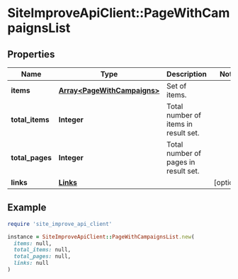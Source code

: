 # SiteImproveApiClient::PageWithCampaignsList

## Properties

| Name | Type | Description | Notes |
| ---- | ---- | ----------- | ----- |
| **items** | [**Array&lt;PageWithCampaigns&gt;**](PageWithCampaigns.md) | Set of items. |  |
| **total_items** | **Integer** | Total number of items in result set. |  |
| **total_pages** | **Integer** | Total number of pages in result set. |  |
| **links** | [**Links**](Links.md) |  | [optional] |

## Example

```ruby
require 'site_improve_api_client'

instance = SiteImproveApiClient::PageWithCampaignsList.new(
  items: null,
  total_items: null,
  total_pages: null,
  links: null
)
```

